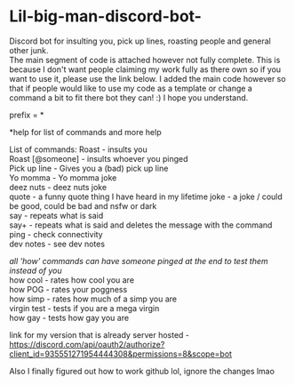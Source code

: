 # Lil-big-man-discord-bot-
Discord bot for insulting you, pick up lines, roasting people and general other junk.   
The main segment of code is attached however not fully complete. This is because I don't want people claiming my work fully as there own so if you want to use it, please use the link below. I added the main code however so that if people would like to use my code as a template or change a command a bit to fit there bot they can! :) I hope you understand. 

prefix =  * 

*help for list of commands and more help

List of commands: 
Roast - insults you     
Roast [@someone] - insults whoever you pinged   
Pick up line - Gives you a (bad) pick up line   
Yo momma - Yo momma joke        
deez nuts - deez nuts joke      
quote - a funny quote thing I have heard in my lifetime 
joke - a joke / could be good, could be bad and nsfw or dark    
say - repeats what is said      
say+ - repeats what is said and deletes the message with the command    
ping - check connectivity       
dev notes - see dev notes       

*all 'how' commands can have someone pinged at the end to test them instead of you*     
how cool - rates how cool you are       
how POG - rates your poggness   
how simp - rates how much of a simp you are     
virgin test - tests if you are a mega virgin    
how gay - tests how gay you are 


link for my version that is already server hosted - https://discord.com/api/oauth2/authorize?client_id=935551271954444308&permissions=8&scope=bot

Also I finally figured out how to work github lol, ignore the changes lmao
